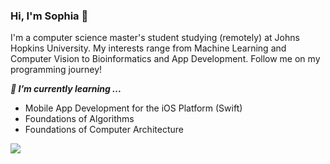 ### Hi, I'm Sophia 👋

<!--
**sophia-w-he/sophia-w-he** is a ✨ _special_ ✨ repository because its `README.md` (this file) appears on your GitHub profile.

Here are some ideas to get you started:

- 🔭 I’m currently working on ...
- 🌱 I’m currently learning ...
- 👯 I’m looking to collaborate on ...
- 🤔 I’m looking for help with ...
- 💬 Ask me about ...
- 📫 How to reach me: ...
- 😄 Pronouns: ...
- ⚡ Fun fact: ...
-->

I'm a computer science master's student studying (remotely) at Johns Hopkins University. My interests range from Machine Learning and Computer Vision to Bioinformatics and App Development. Follow me on my programming journey!

***🌱 I’m currently learning ...***

- Mobile App Development for the iOS Platform (Swift)
- Foundations of Algorithms
- Foundations of Computer Architecture

![](https://github-readme-stats.vercel.app/api/top-langs/?username=sophia-w-he&hide=html&hide_border=true&card_width=320&layout=compact&langs_count=7&text_color=ffffff&icon_color=ffffff&bg_color=0,fa3939,405de6&title_color=ffffff)
